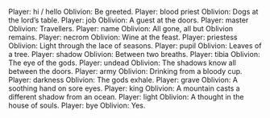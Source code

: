 Player: hi / hello
Oblivion: Be greeted.
Player: blood priest
Oblivion: Dogs at the lord’s table.
Player: job
Oblivion: A guest at the doors.
Player: master
Oblivion: Travellers.
Player: name
Oblivion: All gone, all but Oblivion remains.
Player: necrom
Oblivion: Wine at the feast.
Player: priestess
Oblivion: Light through the lace of seasons.
Player: pupil
Oblivion: Leaves of a tree.
Player: shadow
Oblivion: Between two breaths.
Player: tibia
Oblivion: The eye of the gods.
Player: undead
Oblivion: The shadows know all between the doors.
Player: army
Oblivion: Drinking from a bloody cup.
Player: darkness
Oblivion: The gods exhale.
Player: grave
Oblivion: A soothing hand on sore eyes.
Player: king
Oblivion: A mountain casts a different shadow from an ocean.
Player: light
Oblivion: A thought in the house of souls.
Player: bye
Oblivion: Yes.